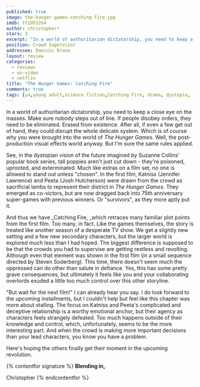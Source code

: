 ```yaml
---
published: true
image: the-hunger-games-catching-fire.jpg
imdb: tt1951264
author: christopherr 
stars: 3
excerpt: "In a world of authoritarian dictatorship, you need to keep a close eye on the masses. Make sure nobody steps out of line. If people disobey orders, they need to be eliminated."
position: Crowd Supervisor
addressee: Dominic Drane
layout: review
categories: 
  - reviews
  - on-video
  - netflix
title: "The Hunger Games: Catching Fire"
comments: true
tags: [ya,young adult,science fiction,Catching Fire, drama, dystopia, fantasy, Letters, teen, The Hunger Games]
---
```

In a world of authoritarian dictatorship, you need to keep a close eye on the masses. Make sure nobody steps out of line. If people disobey orders, they need to be eliminated. Erased from existence. After all, if even a few get out of hand, they could disrupt the whole delicate system. Which is of course why you were brought into the world of _The Hunger Games_. Well, the post-production visual effects world anyway. But I'm sure the same rules applied.

See, in the dystopian vision of the future imagined by Suzanne Collins' popular book series, tall poppies aren't just cut down - they're poisoned, uprooted, and exterminated. Much like extras on a film set, no one is allowed to stand out unless "chosen". In the first film, Katniss (Jennifer Lawrence) and Peeta (Josh Hutcherson) were drawn from the crowd as sacrificial lambs to represent their district in _The Hunger Games_. They emerged as co-victors, but are now dragged back into 75th anniversary super-games with previous winners. Or "survivors", as they more aptly put it.

And thus we have _Catching Fire, _which retraces many familiar plot points from the first film. Too many, in fact. Like the games themselves, the story is treated like another season of a desperate TV show. We get a slightly new setting and a few new secondary characters, but the larger world is explored much less than I had hoped.  The biggest difference is supposed to be that the crowds you had to supervise are getting restless and revolting. Although even that element was shown in the first film (in a small sequence directed by Steven Soderberg). This time, there doesn't seem much the oppressed can do other than salute in defiance. Yes, this has some pretty grave consequences, but ultimately it feels like you and your collaborating overlords exuded a little too much control over this other storyline.

"But wait for the next film!" I can already hear you say. I do look forward to the upcoming installments, but I couldn't help but feel like this chapter was more about stalling. The focus on Katniss and Peeta's complicated and deceptive relationship is a worthy emotional anchor, but their agency as characters feels strangely defeated. Too much happens outside of their knowledge and control, which, unfortunately, seems to be the more interesting part. And when the crowd is making more important decisions than your lead characters, you know you have a problem.

Here's hoping the others finally get their moment in the upcoming revolution.

{% contentfor signature %}
**Blending in,**

Christopher
{% endcontentfor %}
